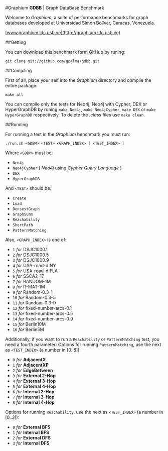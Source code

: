 #Graphium
**GDBB** | Graph DataBase Benchmark

Welcome to *Graphium*, a suite of performance benchmarks for graph databases developed at Universidad Simón Bolívar, Caracas, Venezuela.

[www.graphium.ldc.usb.ve](http://graphium.ldc.usb.ve)

##Getting

You can download this benchmark form GitHub by runing:

    git clone git://github.com/gpalma/gdbb.git

##Compiling

First of all, place your self into the *Graphium* directory and compile the entire package:

    make all

You can compile only the tests for Neo4j, Neo4j with Cypher, DEX or HyperGraphDB by runing `make Neo4j`, `make Neo4jCypher`, `make DEX` or `make HyperGraphDB` respectively. To delete the _.class_ files use `make clean`.

##Running

For running a test in the *Graphium* benchmark you must run:

    ./run.sh <GDBM> <TEST> <GRAPH_INDEX> [ <TEST_INDEX> ]

Where `<GDBM>` must be:

- `Neo4j`
- `Neo4jCypher` ( _Neo4j_ using _Cypher Query Language_ )
- `DEX`
- `HyperGraphDB`

And `<TEST>` should be:

- `Create`
- `Load`
- `DensestGraph`
- `GraphSumm`
- `Reachability`
- `ShortPath`
- `PatternMatching`

Also, `<GRAPH_INDEX>` is one of:

- `1` _for_ DSJC1000.1
- `2` _for_ DSJC1000.5
- `3` _for_ DSJC1000.9
- `4` _for_ USA-road-d.NY
- `5` _for_ USA-road-d.FLA
- `6` _for_ SSCA2-17
- `7` _for_ RANDOM-1M
- `8` _for_ R-MAT-1M
- `9` _for_ Random-0.3-1
- `10` _for_ Random-0.3-5
- `11` _for_ Random-0.3-9
- `12` _for_ fixed-number-arcs-0.1
- `13` _for_ fixed-number-arcs-0.5
- `14` _for_ fixed-number-arcs-0.9
- `15` _for_ Berlin10M
- `16` _for_ Berlin5M

Additionally, if you want to run a `Reachability` or `PatternMatching` test, you need a fourth parameter:
Options for running `PatternMatching`, use the next as `<TEST_INDEX>` (a number in [0..8]):

- `0` _for_ **AdjacentX**
- `1` _for_ **AdjacentXP**
- `2` _for_ **EdgeBetween**
- `3` _for_ **External 2-Hop**
- `4` _for_ **External 3-Hop**
- `5` _for_ **External 4-Hop**
- `6` _for_ **Internal 2-Hop**
- `7` _for_ **Internal 3-Hop**
- `8` _for_ **Internal 4-Hop**

Options for running `Reachability`, use the next as `<TEST_INDEX>` (a number in [0..3]):

- `0` _for_ **External BFS**
- `1` _for_ **Internal BFS**
- `2` _for_ **External DFS**
- `3` _for_ **Internal DFS**
